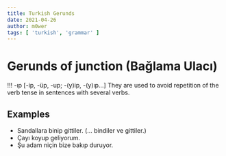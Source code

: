```yaml
---
title: Turkish Gerunds
date: 2021-04-26
author: m0wer
tags: [ 'turkish', 'grammar' ]
---
```


# Gerunds of junction (Bağlama Ulacı)

!!! -ıp [-ip, -üp, -up; -(y)ip, -(y)ıp...]
  They are used to avoid repetition of the verb tense in sentences with several
  verbs.

## Examples

* Sandallara binip gittiler. (... bindiler ve gittiler.)
* Çayı koyup geliyorum.
* Şu adam niçin bize bakıp duruyor.
